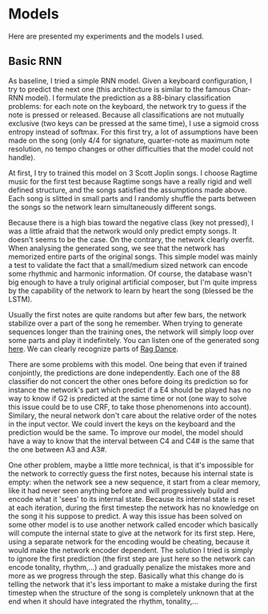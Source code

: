 # Models

Here are presented my experiments and the models I used.

## Basic RNN

As baseline, I tried a simple RNN model. Given a keyboard configuration, I try to predict the next one (this architecture is similar to the famous Char-RNN model). I formulate the prediction as a 88-binary classification problems: for each note on the keyboard, the network try to guess if the note is pressed or released. Because all classifications are not mutually exclusive (two keys can be pressed at the same time), I use a sigmoid cross entropy instead of softmax. For this first try, a lot of assumptions have been made on the song (only 4/4 for signature, quarter-note as maximum note resolution, no tempo changes or other difficulties that the model could not handle).

At first, I try to trained this model on 3 Scott Joplin songs. I choose Ragtime music for the first test because Ragtime songs have a really rigid and well defined structure, and the songs satisfied the assumptions made above. Each song is slitted in small parts and I randomly shuffle the parts between the songs so the network learn simultaneously different songs.

Because there is a high bias toward the negative class (key not pressed), I was a little afraid that the network would only predict empty songs. It doesn't seems to be the case. On the contrary, the network clearly overfit. When analysing the generated song, we see that the network has memorized entire parts of the original songs. This simple model was mainly a test to validate the fact that a small/medium sized network can encode some rhythmic and harmonic information. Of course, the database wasn't big enough to have a truly original artificial composer, but I'm quite impress by the capability of the network to learn by heart the song (blessed be the LSTM).

Usually the first notes are quite randoms but after few bars, the network stabilize over a part of the song he remember. When trying to generate sequences longer than the training ones, the network will simply loop over some parts and play it indefinitely. You can listen one of the generated song [here](midi/basic_rnn_joplin.mid). We can clearly recognize parts of [Rag Dance](https://youtu.be/tCrj1s1iVas).

There are some problems with this model. One being that even if trained conjointly, the predictions are done independently. Each one of the 88 classifier do not concert the other ones before doing its prediction so for instance the network's part which predict if a E4 should be played has no way to know if G2 is predicted at the same time or not (one way to solve this issue could be to use CRF, to take those phenomenons into account). Similary, the neural network don't care about the relative order of the notes in the input vector. We could invert the keys on the keyboard and the prediction would be the same. To improve our model, the model should have a way to know that the interval between C4 and C4# is the same that the one between A3 and A3#.

One other problem, maybe a little more technical, is that it's impossible for the network to correctly guess the first notes, because his internal state is empty: when the network see a new sequence, it start from a clear memory, like it had never seen anything before and will progressively build and encode what it 'sees' to its internal state. Because its internal state is reset at each iteration, during the first timestep the network has no knowledge on the song it his suppose to predict. A way this issue has been solved on some other model is to use another network called encoder which basically will compute the internal state to give at the network for its first step. Here, using a separate network for the encoding would be cheating, because it would make the network encoder dependent. The solution I tried is simply to ignore the first prediction (the first step are just here so the network can encode tonality, rhythm,...) and gradually penalize the mistakes more and more as we progress through the step. Basically what this change do is telling the network that it's less important to make a mistake during the first timestep when the structure of the song is completely unknown that at the end when it should have integrated the rhythm, tonality,...
